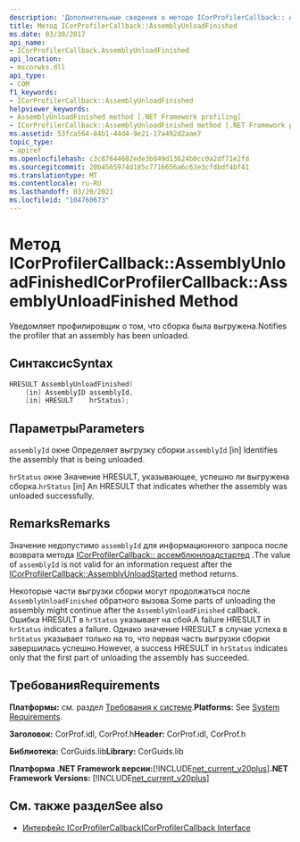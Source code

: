 ```yaml
---
description: 'Дополнительные сведения о методе ICorProfilerCallback:: AssemblyUnloadFinished'
title: Метод ICorProfilerCallback::AssemblyUnloadFinished
ms.date: 03/30/2017
api_name:
- ICorProfilerCallback.AssemblyUnloadFinished
api_location:
- mscorwks.dll
api_type:
- COM
f1_keywords:
- ICorProfilerCallback::AssemblyUnloadFinished
helpviewer_keywords:
- AssemblyUnloadFinished method [.NET Framework profiling]
- ICorProfilerCallback::AssemblyUnloadFinished method [.NET Framework profiling]
ms.assetid: 53fca564-84b1-44d4-9e21-17a492d2aae7
topic_type:
- apiref
ms.openlocfilehash: c3c87644602ede3b849d13624b0cc0a2df71e2fd
ms.sourcegitcommit: 20b4565974d185c7716656a6c63e3cfdbdf4bf41
ms.translationtype: MT
ms.contentlocale: ru-RU
ms.lasthandoff: 03/20/2021
ms.locfileid: "104760673"
---
```

# <a name="icorprofilercallbackassemblyunloadfinished-method"></a><span data-ttu-id="8cb41-103">Метод ICorProfilerCallback::AssemblyUnloadFinished</span><span class="sxs-lookup"><span data-stu-id="8cb41-103">ICorProfilerCallback::AssemblyUnloadFinished Method</span></span>

<span data-ttu-id="8cb41-104">Уведомляет профилировщик о том, что сборка была выгружена.</span><span class="sxs-lookup"><span data-stu-id="8cb41-104">Notifies the profiler that an assembly has been unloaded.</span></span>  
  
## <a name="syntax"></a><span data-ttu-id="8cb41-105">Синтаксис</span><span class="sxs-lookup"><span data-stu-id="8cb41-105">Syntax</span></span>  
  
```cpp  
HRESULT AssemblyUnloadFinished(  
    [in] AssemblyID assemblyId,  
    [in] HRESULT    hrStatus);  
```  
  
## <a name="parameters"></a><span data-ttu-id="8cb41-106">Параметры</span><span class="sxs-lookup"><span data-stu-id="8cb41-106">Parameters</span></span>

<span data-ttu-id="8cb41-107">`assemblyId` окне Определяет выгрузку сборки.</span><span class="sxs-lookup"><span data-stu-id="8cb41-107">`assemblyId` [in] Identifies the assembly that is being unloaded.</span></span>

<span data-ttu-id="8cb41-108">`hrStatus` окне Значение HRESULT, указывающее, успешно ли выгружена сборка.</span><span class="sxs-lookup"><span data-stu-id="8cb41-108">`hrStatus` [in] An HRESULT that indicates whether the assembly was unloaded successfully.</span></span>

## <a name="remarks"></a><span data-ttu-id="8cb41-109">Remarks</span><span class="sxs-lookup"><span data-stu-id="8cb41-109">Remarks</span></span>  

 <span data-ttu-id="8cb41-110">Значение недопустимо `assemblyId` для информационного запроса после возврата метода [ICorProfilerCallback:: ассемблюнлоадстартед](icorprofilercallback-assemblyunloadstarted-method.md) .</span><span class="sxs-lookup"><span data-stu-id="8cb41-110">The value of `assemblyId` is not valid for an information request after the [ICorProfilerCallback::AssemblyUnloadStarted](icorprofilercallback-assemblyunloadstarted-method.md) method returns.</span></span>  
  
 <span data-ttu-id="8cb41-111">Некоторые части выгрузки сборки могут продолжаться после `AssemblyUnloadFinished` обратного вызова.</span><span class="sxs-lookup"><span data-stu-id="8cb41-111">Some parts of unloading the assembly might continue after the `AssemblyUnloadFinished` callback.</span></span> <span data-ttu-id="8cb41-112">Ошибка HRESULT в `hrStatus` указывает на сбой.</span><span class="sxs-lookup"><span data-stu-id="8cb41-112">A failure HRESULT in `hrStatus` indicates a failure.</span></span> <span data-ttu-id="8cb41-113">Однако значение HRESULT в случае успеха в `hrStatus` указывает только на то, что первая часть выгрузки сборки завершилась успешно.</span><span class="sxs-lookup"><span data-stu-id="8cb41-113">However, a success HRESULT in `hrStatus` indicates only that the first part of unloading the assembly has succeeded.</span></span>  
  
## <a name="requirements"></a><span data-ttu-id="8cb41-114">Требования</span><span class="sxs-lookup"><span data-stu-id="8cb41-114">Requirements</span></span>  

 <span data-ttu-id="8cb41-115">**Платформы:** см. раздел [Требования к системе](../../get-started/system-requirements.md).</span><span class="sxs-lookup"><span data-stu-id="8cb41-115">**Platforms:** See [System Requirements](../../get-started/system-requirements.md).</span></span>  
  
 <span data-ttu-id="8cb41-116">**Заголовок:** CorProf.idl, CorProf.h</span><span class="sxs-lookup"><span data-stu-id="8cb41-116">**Header:** CorProf.idl, CorProf.h</span></span>  
  
 <span data-ttu-id="8cb41-117">**Библиотека:** CorGuids.lib</span><span class="sxs-lookup"><span data-stu-id="8cb41-117">**Library:** CorGuids.lib</span></span>  
  
 <span data-ttu-id="8cb41-118">**Платформа .NET Framework версии:**[!INCLUDE[net_current_v20plus](../../../../includes/net-current-v20plus-md.md)]</span><span class="sxs-lookup"><span data-stu-id="8cb41-118">**.NET Framework Versions:** [!INCLUDE[net_current_v20plus](../../../../includes/net-current-v20plus-md.md)]</span></span>  
  
## <a name="see-also"></a><span data-ttu-id="8cb41-119">См. также раздел</span><span class="sxs-lookup"><span data-stu-id="8cb41-119">See also</span></span>

- [<span data-ttu-id="8cb41-120">Интерфейс ICorProfilerCallback</span><span class="sxs-lookup"><span data-stu-id="8cb41-120">ICorProfilerCallback Interface</span></span>](icorprofilercallback-interface.md)
